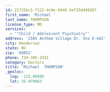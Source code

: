 ```yaml
---
id: 21f25bc1-f122-4c0e-b946-5ef33d449267
first_name: 'Michael '
last_name: THOMPSON
license_type: MD
services:
  - '"Child / Adolescent Psychiatry"'
address: '2505 Anthem Village Dr. Ste E-442'
city: Henderson
state: NV
zip: '89052'
phone: 734-385-2431
category: Doctors
title: 'Michael  THOMPSON'
_geoloc:
  lng: -115.09895
  lat: 35.979863
---
```

